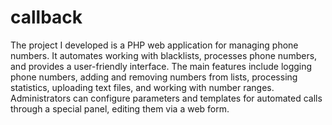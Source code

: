 # callback
The project I developed is a PHP web application for managing phone numbers. It automates working with blacklists, 
processes phone numbers, and provides a user-friendly interface. The main features include logging phone numbers, 
adding and removing numbers from lists, processing statistics, uploading text files, and working with number ranges. 
Administrators can configure parameters and templates for automated calls through a special panel, editing them via a web form.
